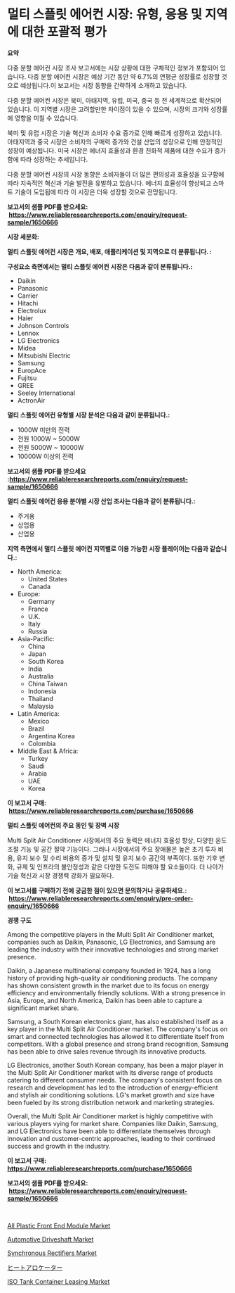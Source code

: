 <p><h1>멀티 스플릿 에어컨 시장: 유형, 응용 및 지역에 대한 포괄적 평가</h1></p><p><strong>요약</strong></p>
<p><p>다중 분할 에어컨 시장 조사 보고서에는 시장 상황에 대한 구체적인 정보가 포함되어 있습니다. 다중 분할 에어컨 시장은 예상 기간 동안 약 6.7%의 연평균 성장률로 성장할 것으로 예상됩니다.이 보고서는 시장 동향을 간략하게 소개하고 있습니다.</p><p>다중 분할 에어컨 시장은 북미, 아태지역, 유럽, 미국, 중국 등 전 세계적으로 확산되어 있습니다. 이 지역별 시장은 고려할만한 차이점이 있을 수 있으며, 시장의 크기와 성장률에 영향을 미칠 수 있습니다.</p><p>북미 및 유럽 시장은 기술 혁신과 소비자 수요 증가로 인해 빠르게 성장하고 있습니다. 아태지역과 중국 시장은 소비자의 구매력 증가와 건설 산업의 성장으로 인해 안정적인 성장이 예상됩니다. 미국 시장은 에너지 효율성과 환경 친화적 제품에 대한 수요가 증가함에 따라 성장하는 추세입니다.</p><p>다중 분할 에어컨 시장의 시장 동향은 소비자들이 더 많은 편의성과 효율성을 요구함에 따라 지속적인 혁신과 기술 발전을 유발하고 있습니다. 에너지 효율성이 향상되고 스마트 기술이 도입됨에 따라 이 시장은 더욱 성장할 것으로 전망됩니다.</p></p>
<p><strong>보고서의 샘플 PDF를 받으세요: &nbsp;<a href="https://www.reliableresearchreports.com/enquiry/request-sample/1650666">https://www.reliableresearchreports.com/enquiry/request-sample/1650666</a></strong></p>
<p><strong>시장 세분화:</strong></p>
<p><strong> 멀티 스플릿 에어컨 시장은 개요, 배포, 애플리케이션 및 지역으로 더 분류됩니다. :</strong></p>
<p><strong>구성요소 측면에서는 멀티 스플릿 에어컨 시장은 다음과 같이 분류됩니다.:</strong></p>
<p><ul><li>Daikin</li><li>Panasonic</li><li>Carrier</li><li>Hitachi</li><li>Electrolux</li><li>Haier</li><li>Johnson Controls</li><li>Lennox</li><li>LG Electronics</li><li>Midea</li><li>Mitsubishi Electric</li><li>Samsung</li><li>EuropAce</li><li>Fujitsu</li><li>GREE</li><li>Seeley International</li><li>ActronAir</li></ul></p>
<p><strong> 멀티 스플릿 에어컨 유형별 시장 분석은 다음과 같이 분류됩니다.:</strong></p>
<p><ul><li>1000W 미만의 전력</li><li>전원 1000W ~ 5000W</li><li>전원 5000W ~ 10000W</li><li>10000W 이상의 전력</li></ul></p>
<p><strong>보고서의 샘플 PDF를 받으세요 :<a href="https://www.reliableresearchreports.com/enquiry/request-sample/1650666">https://www.reliableresearchreports.com/enquiry/request-sample/1650666</a></strong></p>
<p><strong> 멀티 스플릿 에어컨 응용 분야별 시장 산업 조사는 다음과 같이 분류됩니다.:</strong></p>
<p><ul><li>주거용</li><li>상업용</li><li>산업용</li></ul></p>
<p><strong>지역 측면에서 멀티 스플릿 에어컨 지역별로 이용 가능한 시장 플레이어는 다음과 같습니다.:</strong></p>
<p><ul>
    <li>
        North America:
        <ul>
            <li>United States</li>
            <li>Canada</li>
        </ul>
    </li>
    <li>
        Europe:
        <ul>
            <li>Germany</li>
            <li>France</li>
            <li>U.K.</li>
            <li>Italy</li>
            <li>Russia</li>
        </ul>
    </li>
    <li>
        Asia-Pacific:
        <ul>
            <li>China</li>
            <li>Japan</li>
            <li>South Korea</li>
            <li>India</li>
            <li>Australia</li>
            <li>China Taiwan</li>
            <li>Indonesia</li>
            <li>Thailand</li>
            <li>Malaysia</li>
        </ul>
    </li>
    <li>
        Latin America:
        <ul>
            <li>Mexico</li>
            <li>Brazil</li>
            <li>Argentina Korea</li>
            <li>Colombia</li>
        </ul>
    </li>
    <li>
        Middle East & Africa:
        <ul>
            <li>Turkey</li>
            <li>Saudi</li>
            <li>Arabia</li>
            <li>UAE</li>
            <li>Korea</li>
        </ul>
    </li>
    </ul></p>
<p><strong>이 보고서 구매: &nbsp;<a href="https://www.reliableresearchreports.com/purchase/1650666">https://www.reliableresearchreports.com/purchase/1650666</a></strong></p>
<p><strong>멀티 스플릿 에어컨의 주요 동인 및 장벽 시장</strong></p>
<p><p>Multi Split Air Conditioner 시장에서의 주요 동력은 에너지 효율성 향상, 다양한 온도 조절 기능 및 공간 절약 기능이다. 그러나 시장에서의 주요 장애물은 높은 초기 투자 비용, 유지 보수 및 수리 비용의 증가 및 설치 및 유지 보수 공간의 부족이다. 또한 기후 변화, 규제 및 인프라의 불안정성과 같은 다양한 도전도 피해야 할 요소들이다. 더 나아가 기술 혁신과 시장 경쟁력 강화가 필요하다.</p></p>
<p><strong>이 보고서를 구매하기 전에 궁금한 점이 있으면 문의하거나 공유하세요.: &nbsp;<a href="https://www.reliableresearchreports.com/enquiry/pre-order-enquiry/1650666">https://www.reliableresearchreports.com/enquiry/pre-order-enquiry/1650666</a></strong></p>
<p><strong>경쟁 구도</strong></p>
<p><p>Among the competitive players in the Multi Split Air Conditioner market, companies such as Daikin, Panasonic, LG Electronics, and Samsung are leading the industry with their innovative technologies and strong market presence.</p><p>Daikin, a Japanese multinational company founded in 1924, has a long history of providing high-quality air conditioning products. The company has shown consistent growth in the market due to its focus on energy efficiency and environmentally friendly solutions. With a strong presence in Asia, Europe, and North America, Daikin has been able to capture a significant market share.</p><p>Samsung, a South Korean electronics giant, has also established itself as a key player in the Multi Split Air Conditioner market. The company's focus on smart and connected technologies has allowed it to differentiate itself from competitors. With a global presence and strong brand recognition, Samsung has been able to drive sales revenue through its innovative products.</p><p>LG Electronics, another South Korean company, has been a major player in the Multi Split Air Conditioner market with its diverse range of products catering to different consumer needs. The company's consistent focus on research and development has led to the introduction of energy-efficient and stylish air conditioning solutions. LG's market growth and size have been fueled by its strong distribution network and marketing strategies.</p><p>Overall, the Multi Split Air Conditioner market is highly competitive with various players vying for market share. Companies like Daikin, Samsung, and LG Electronics have been able to differentiate themselves through innovation and customer-centric approaches, leading to their continued success and growth in the industry.</p></p>
<p><strong>이 보고서 구매: &nbsp; <a href="https://www.reliableresearchreports.com/purchase/1650666">https://www.reliableresearchreports.com/purchase/1650666</a></strong></p>
<p><strong>보고서의 샘플 PDF를 받으세요: &nbsp;<a href="https://www.reliableresearchreports.com/enquiry/request-sample/1650666">https://www.reliableresearchreports.com/enquiry/request-sample/1650666</a></strong><strong></strong></p>
<p>&nbsp;</p>
<p><p><a href="https://www.linkedin.com/pulse/all-plastic-front-end-module-market-size-trends-growth-outlook-rrwle?trackingId=%2F23WaFG%2BbSSqESQ9TBC18w%3D%3D">All Plastic Front End Module Market</a></p><p><a href="https://issuu.com/reportprime-2/docs/automotive-driveshaft-market-size-2030.pptx">Automotive Driveshaft Market</a></p><p><a href="https://github.com/luckyshygirl/Market-Research-Report-List-3/blob/main/synchronous-rectifiers-market.md">Synchronous Rectifiers Market</a></p><p><a href="https://github.com/schmahlson/Market-Research-Report-List-1/blob/main/683766911129.md">ヒートアロケーター</a></p><p><a href="https://view.publitas.com/reportprime-1/iso-tank-container-leasing-market-analysis-and-market-size-global-industry-overview-market-segmentation-and-forecast-2024-to-2031/">ISO Tank Container Leasing Market</a></p></p>